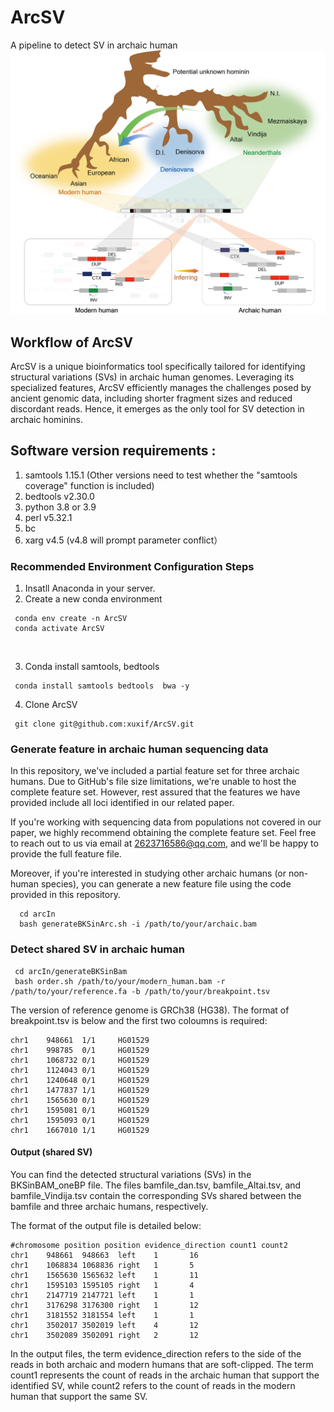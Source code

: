 # ArcSV
A pipeline to detect SV in archaic human
<br/>
![This is an image](https://github.com/xuxif/ArcSV/blob/main/Figure1_github.png )
<br/>
##
## Workflow of ArcSV <br />
ArcSV is a unique bioinformatics tool specifically tailored for identifying structural variations (SVs) in archaic human genomes. Leveraging its specialized features, ArcSV efficiently manages the challenges posed by ancient genomic data, including shorter fragment sizes and reduced discordant reads. Hence, it emerges as the only tool for SV detection in archaic hominins.

## Software version requirements : <br />
1. samtools 1.15.1 (Other versions need to test whether the "samtools coverage" function is included)<br />
2. bedtools v2.30.0<br />
3. python 3.8 or 3.9 <br />
4. perl v5.32.1<br />
5. bc <br />
6. xarg v4.5 (v4.8 will prompt parameter conflict）
### Recommended Environment Configuration Steps
1. Insatll Anaconda in your server.
2. Create a new conda environment 
 
 ```
  conda env create -n ArcSV 
  conda activate ArcSV
 ```
 <br />
 
3. Conda install samtools, bedtools
 
 ```
  conda install samtools bedtools  bwa -y
  ```
4. Clone ArcSV
 
 ```
  git clone git@github.com:xuxif/ArcSV.git
  ```
### Generate feature in archaic human sequencing data
In this repository, we've included a partial feature set for three archaic humans. Due to GitHub's file size limitations, we're unable to host the complete feature set. However, rest assured that the features we have provided include all loci identified in our related paper.

If you're working with sequencing data from populations not covered in our paper, we highly recommend obtaining the complete feature set. Feel free to reach out to us via email at 2623716586@qq.com, and we'll be happy to provide the full feature file.

Moreover, if you're interested in studying other archaic humans (or non-human species), you can generate a new feature file using the code provided in this repository.
```
  cd arcIn
  bash generateBKSinArc.sh -i /path/to/your/archaic.bam 
  ```

### Detect shared SV in archaic human
 ```
  cd arcIn/generateBKSinBam
  bash order.sh /path/to/your/modern_human.bam -r /path/to/your/reference.fa -b /path/to/your/breakpoint.tsv
  ```
The version of reference genome is GRCh38 (HG38). The format of breakpoint.tsv is below and the first two coloumns is required:
```
chr1    948661  1/1     HG01529
chr1    998785  0/1     HG01529
chr1    1068732 0/1     HG01529
chr1    1124043 0/1     HG01529
chr1    1240648 0/1     HG01529
chr1    1477837 1/1     HG01529
chr1    1565630 0/1     HG01529
chr1    1595081 0/1     HG01529
chr1    1595093 0/1     HG01529
chr1    1667010 1/1     HG01529
```
#### Output (shared SV)
You can find the detected structural variations (SVs) in the BKSinBAM_oneBP file. The files bamfile_dan.tsv, bamfile_Altai.tsv, and bamfile_Vindija.tsv contain the corresponding SVs shared between the bamfile and three archaic humans, respectively.

The format of the output file is detailed below:
```
#chromosome position position evidence_direction count1 count2
chr1    948661  948663  left    1       16
chr1    1068834 1068836 right   1       5
chr1    1565630 1565632 left    1       11
chr1    1595103 1595105 right   1       4
chr1    2147719 2147721 left    1       1
chr1    3176298 3176300 right   1       12
chr1    3181552 3181554 left    1       1
chr1    3502017 3502019 left    4       12
chr1    3502089 3502091 right   2       12
```
In the output files, the term evidence_direction refers to the side of the reads in both archaic and modern humans that are soft-clipped. The term count1 represents the count of reads in the archaic human that support the identified SV, while count2 refers to the count of reads in the modern human that support the same SV.
